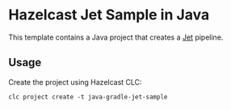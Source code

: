 # Hazelcast Jet Sample in Java

This template contains a Java project that creates a [Jet](https://docs.hazelcast.com/hazelcast/latest/pipelines/overview#what-is-the-jet-engine) pipeline.

## Usage

Create the project using Hazelcast CLC:

```
clc project create -t java-gradle-jet-sample
```
